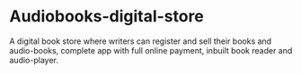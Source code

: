 # Audiobooks-digital-store
A digital book store where writers can register and sell their books and audio-books, complete app with full online payment, inbuilt book reader and audio-player.
